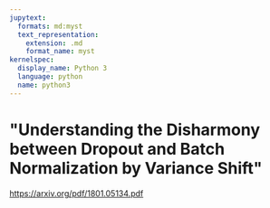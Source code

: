 ```yaml
---
jupytext:
  formats: md:myst
  text_representation:
    extension: .md
    format_name: myst
kernelspec:
  display_name: Python 3
  language: python
  name: python3
---
```


# "Understanding the Disharmony between Dropout and Batch Normalization by Variance Shift"

https://arxiv.org/pdf/1801.05134.pdf